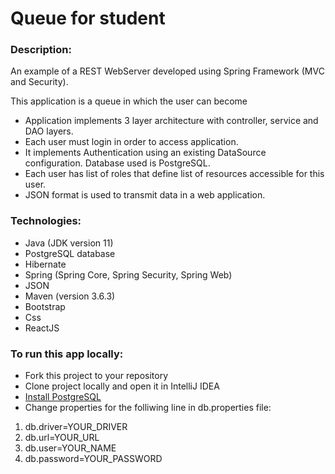 # Queue for student

### Description:

An example of a REST WebServer developed using Spring Framework (MVC and Security).

This application is a queue in which the user can become

- Application implements 3 layer architecture with controller, service and DAO layers.
- Each user must login in order to access application.
- It implements Authentication using an existing DataSource configuration. Database used is PostgreSQL.
- Each user has list of roles that define list of resources accessible for this user.
- JSON format is used to transmit data in a web application.

### Technologies:
- Java (JDK version 11)
- PostgreSQL database
- Hibernate
- Spring (Spring Core, Spring Security, Spring Web)
- JSON
- Maven (version 3.6.3)
- Bootstrap
- Css
- ReactJS

### To run this app locally:
- Fork this project to your repository
- Clone project locally and open it in IntelliJ IDEA
- [Install PostgreSQL](https://www.postgresql.org/download/)
- Change properties for the folliwing line in db.properties file:
1. db.driver=YOUR_DRIVER
2. db.url=YOUR_URL
3. db.user=YOUR_NAME
4. db.password=YOUR_PASSWORD
